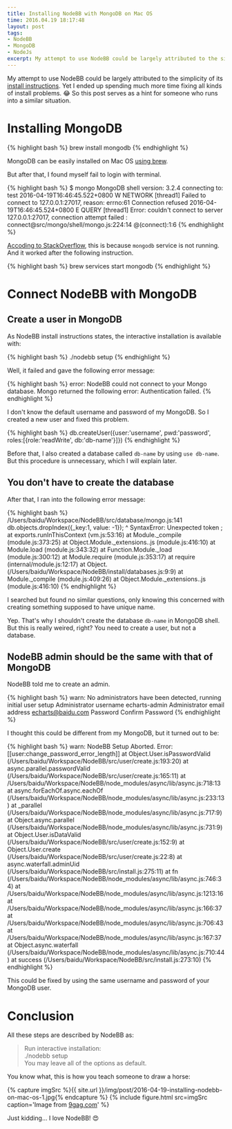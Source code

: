 ```yaml
---
title: Installing NodeBB with MongoDB on Mac OS
time: 2016.04.19 18:17:48
layout: post
tags:
- NodeBB
- MongoDB
- NodeJs
excerpt: My attempt to use NodeBB could be largely attributed to the simplicity of its <a href="https://docs.nodebb.org/en/latest/installing/os/osx-mavericks.html" target="_blank">install instructions</a>. Yet I ended up spending much more time fixing all kinds of install problems. So this post serves as a hint for someone who runs into a similar situation.
---
```


My attempt to use NodeBB could be largely attributed to the simplicity of its [install instructions](https://docs.nodebb.org/en/latest/installing/os/osx-mavericks.html). Yet I ended up spending much more time fixing all kinds of install problems. :joy: So this post serves as a hint for someone who runs into a similar situation.



# Installing MongoDB

{% highlight bash %}
brew install mongodb
{% endhighlight %}

MongoDB can be easily installed on Mac OS [using brew](https://docs.mongodb.org/manual/tutorial/install-mongodb-on-os-x/#install-mongodb-community-edition).

But after that, I found myself fail to login with terminal.

{% highlight bash %}
$ mongo
MongoDB shell version: 3.2.4
connecting to: test
2016-04-19T16:46:45.522+0800 W NETWORK  [thread1] Failed to connect to 127.0.0.1:27017, reason: errno:61 Connection refused
2016-04-19T16:46:45.524+0800 E QUERY    [thread1] Error: couldn't connect to server 127.0.0.1:27017, connection attempt failed :
connect@src/mongo/shell/mongo.js:224:14
@(connect):1:6
{% endhighlight %}

[Accoding to StackOverflow](http://stackoverflow.com/questions/23418134/cannot-connect-to-mongodb-errno61-connection-refused), this is because `mongodb` service is not running. And it worked after the following instruction.

{% highlight bash %}
brew services start mongodb
{% endhighlight %}



# Connect NodeBB with MongoDB

## Create a user in MongoDB

As NodeBB install instructions states, the interactive installation is available with:

{% highlight bash %}
./nodebb setup
{% endhighlight %}

Well, it failed and gave the following error message:

{% highlight bash %}
error: NodeBB could not connect to your Mongo database. Mongo returned the following error: Authentication failed.
{% endhighlight %}

I don't know the default username and password of my MongoDB. So I created a new user and fixed this problem.

{% highlight bash %}
db.createUser({user:'username', pwd:'password', roles:[{role:'readWrite', db:'db-name'}]})
{% endhighlight %}

Before that, I also created a database called `db-name` by using `use db-name`. But this procedure is unnecessary, which I will explain later.



## You don't have to create the database

After that, I ran into the following error message:

{% highlight bash %}
/Users/baidu/Workspace/NodeBB/src/database/mongo.js:141
                    db.objects.dropIndex({_key:1, value: -1});
                                                             ^
SyntaxError: Unexpected token ;
    at exports.runInThisContext (vm.js:53:16)
    at Module._compile (module.js:373:25)
    at Object.Module._extensions..js (module.js:416:10)
    at Module.load (module.js:343:32)
    at Function.Module._load (module.js:300:12)
    at Module.require (module.js:353:17)
    at require (internal/module.js:12:17)
    at Object.<anonymous> (/Users/baidu/Workspace/NodeBB/install/databases.js:9:9)
    at Module._compile (module.js:409:26)
    at Object.Module._extensions..js (module.js:416:10)
{% endhighlight %}

I searched but found no similar questions, only knowing this concerned with creating something supposed to have unique name.

Yep. That's why I shouldn't create the database `db-name` in MongoDB shell. But this is really weired, right? You need to create a user, but not a database. 



## NodeBB admin should be the same with that of MongoDB

NodeBB told me to create an admin.

{% highlight bash %}
warn: No administrators have been detected, running initial user setup
Administrator username echarts-admin
Administrator email address echarts@baidu.com
Password 
Confirm Password 
{% endhighlight %}

I thought this could be different from my MongoDB, but it turned out to be:

{% highlight bash %}
warn: NodeBB Setup Aborted.
 Error: [[user:change_password_error_length]]
    at Object.User.isPasswordValid (/Users/baidu/Workspace/NodeBB/src/user/create.js:193:20)
    at async.parallel.passwordValid (/Users/baidu/Workspace/NodeBB/src/user/create.js:165:11)
    at /Users/baidu/Workspace/NodeBB/node_modules/async/lib/async.js:718:13
    at async.forEachOf.async.eachOf (/Users/baidu/Workspace/NodeBB/node_modules/async/lib/async.js:233:13)
    at _parallel (/Users/baidu/Workspace/NodeBB/node_modules/async/lib/async.js:717:9)
    at Object.async.parallel (/Users/baidu/Workspace/NodeBB/node_modules/async/lib/async.js:731:9)
    at Object.User.isDataValid (/Users/baidu/Workspace/NodeBB/src/user/create.js:152:9)
    at Object.User.create (/Users/baidu/Workspace/NodeBB/src/user/create.js:22:8)
    at async.waterfall.adminUid (/Users/baidu/Workspace/NodeBB/src/install.js:275:11)
    at fn (/Users/baidu/Workspace/NodeBB/node_modules/async/lib/async.js:746:34)
    at /Users/baidu/Workspace/NodeBB/node_modules/async/lib/async.js:1213:16
    at /Users/baidu/Workspace/NodeBB/node_modules/async/lib/async.js:166:37
    at /Users/baidu/Workspace/NodeBB/node_modules/async/lib/async.js:706:43
    at /Users/baidu/Workspace/NodeBB/node_modules/async/lib/async.js:167:37
    at Object.async.waterfall (/Users/baidu/Workspace/NodeBB/node_modules/async/lib/async.js:710:44)
    at success (/Users/baidu/Workspace/NodeBB/src/install.js:273:10)
{% endhighlight %}

This could be fixed by using the same username and password of your MongoDB user.



# Conclusion

All these steps are described by NodeBB as:

> Run interactive installation:  
> ./nodebb setup  
> You may leave all of the options as default.  

You know what, this is how you teach someone to draw a horse:

{% capture imgSrc %}{{ site.url }}/img/post/2016-04-19-installing-nodebb-on-mac-os-1.jpg{% endcapture %}
{% include figure.html src=imgSrc caption='Image from <a href="http://9gag.com/gag/6261567/how-to-draw-a-horse">9gag.com</a>' %}

Just kidding... I love NodeBB! :heart_eyes:
